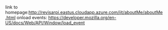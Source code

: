 link to homepage:http://revisarpi.eastus.cloudapp.azure.com/iit/aboutMe/aboutMe.html
onload events: https://developer.mozilla.org/en-US/docs/Web/API/Window/load_event